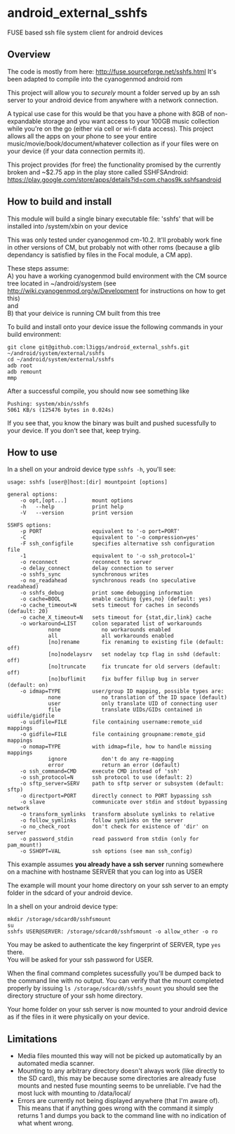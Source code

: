 android_external_sshfs
======================
FUSE based ssh file system client for android devices

Overview
--------
The code is mostly from here: http://fuse.sourceforge.net/sshfs.html It's been adapted to compile into the cyanogenmod android rom 

This project will allow you to *securely* mount a folder served up by an ssh server to your android device from anywhere with a network connection.  

A typical use case for this would be that you have a phone with 8GB of non-expandable storage and you want access to your 100GB music collection while you're on the go (either via cell or wi-fi data access). This project allows all the apps on your phone to see your entire music/movie/book/document/whatever collection as if your files were on your device (if your data connection permits it).  

This project provides (for free) the functionality promised by the currently broken and ~$2.75 app in the play store called SSHFSAndroid: https://play.google.com/store/apps/details?id=com.chaos9k.sshfsandroid  


How to build and install
-------------------------
This module will build a single binary executable file: 'sshfs' that will be installed into /system/xbin on your device

This was only tested under cyanogenmod cm-10.2. It'll probably work fine in other versions of CM, but probably not with other roms (because a glib dependancy is satisfied by files in the Focal module, a CM app).  

These steps assume:  
A) you have a working cyanogenmod build environment with the CM source tree located in ~/android/system (see http://wiki.cyanogenmod.org/w/Development for instructions on how to get this)   
and  
B) that your deivice is running CM built from this tree  

To build and install onto your device issue the following commands in your build environment:  
```
git clone git@github.com:l3iggs/android_external_sshfs.git ~/android/system/external/sshfs
cd ~/android/system/external/sshfs
adb root
adb remount
mmp
```  
After a successful compile, you should now see something like
```
Pushing: system/xbin/sshfs
5061 KB/s (125476 bytes in 0.024s)
```
If you see that, you know the binary was built and pushed sucessfully to your device. If you don't see that, keep trying.

How to use
----------
In a shell on your android device type `sshfs -h`, you'll see:
```
usage: sshfs [user@]host:[dir] mountpoint [options]

general options:
    -o opt,[opt...]        mount options
    -h   --help            print help
    -V   --version         print version

SSHFS options:
    -p PORT                equivalent to '-o port=PORT'
    -C                     equivalent to '-o compression=yes'
    -F ssh_configfile      specifies alternative ssh configuration file
    -1                     equivalent to '-o ssh_protocol=1'
    -o reconnect           reconnect to server
    -o delay_connect       delay connection to server
    -o sshfs_sync          synchronous writes
    -o no_readahead        synchronous reads (no speculative readahead)
    -o sshfs_debug         print some debugging information
    -o cache=BOOL          enable caching {yes,no} (default: yes)
    -o cache_timeout=N     sets timeout for caches in seconds (default: 20)
    -o cache_X_timeout=N   sets timeout for {stat,dir,link} cache
    -o workaround=LIST     colon separated list of workarounds
             none             no workarounds enabled
             all              all workarounds enabled
             [no]rename       fix renaming to existing file (default: off)
             [no]nodelaysrv   set nodelay tcp flag in sshd (default: off)
             [no]truncate     fix truncate for old servers (default: off)
             [no]buflimit     fix buffer fillup bug in server (default: on)
    -o idmap=TYPE          user/group ID mapping, possible types are:
             none             no translation of the ID space (default)
             user             only translate UID of connecting user
             file             translate UIDs/GIDs contained in uidfile/gidfile
    -o uidfile=FILE        file containing username:remote_uid mappings
    -o gidfile=FILE        file containing groupname:remote_gid mappings
    -o nomap=TYPE          with idmap=file, how to handle missing mappings
             ignore           don't do any re-mapping
             error            return an error (default)
    -o ssh_command=CMD     execute CMD instead of 'ssh'
    -o ssh_protocol=N      ssh protocol to use (default: 2)
    -o sftp_server=SERV    path to sftp server or subsystem (default: sftp)
    -o directport=PORT     directly connect to PORT bypassing ssh
    -o slave               communicate over stdin and stdout bypassing network
    -o transform_symlinks  transform absolute symlinks to relative
    -o follow_symlinks     follow symlinks on the server
    -o no_check_root       don't check for existence of 'dir' on server
    -o password_stdin      read password from stdin (only for pam_mount!)
    -o SSHOPT=VAL          ssh options (see man ssh_config)
```

This example assumes __you already have a ssh server__ running somewhere on a machine with hostname SERVER that you can log into as USER  

The example will mount your home directory on your ssh server to an empty folder in the sdcard of your android device.

In a shell on your android device type:  
```
mkdir /storage/sdcard0/sshfsmount
su
sshfs USER@SERVER: /storage/sdcard0/sshfsmount -o allow_other -o ro
```  
You may be asked to authenticate the key fingerprint of SERVER, type `yes` there.  
You will be asked for your ssh password for USER.  

When the final command completes sucessfully you'll be dumped back to the command line with no output. You can verify that the mount completed properly by issuing `ls /storage/sdcard0/sshfs_mount` you should see the directory structure of your ssh home directory.  

Your home folder on your ssh server is now mounted to your android device as if the files in it were physically on your device.

Limitations
-----------
* Media files mounted this way will not be picked up automatically by an automated media scanner.
* Mounting to any arbitrary directory doesn't always work (like directly to the SD card), this may be because some directories are already fuse mounts and nested fuse mounting seems to be unreliable. I've had the most luck with mounting to /data/local/
* Errors are currently not being displayed anywhere (that I'm aware of). This means that if anything goes wrong with the command it simply returns 1 and dumps you back to the command line with no indication of what whent wrong.



